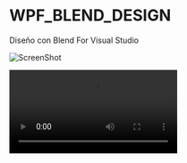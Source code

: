 # WPF_BLEND_DESIGN
Diseño con Blend For Visual Studio

![ScreenShot](https://raw.github.com/Gamas-G/WPF_BLEND_DESIGN/master/Screen/Pantalla1.png)

![ScreenShot](https://raw.github.com/Gamas-G/WPF_BLEND_DESIGN/master/Screen/Pantalla2.mp4)

